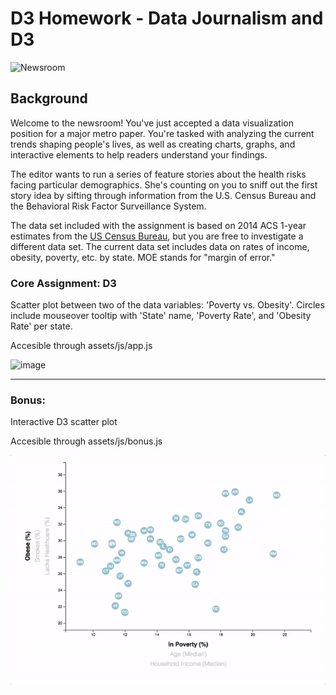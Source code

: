# D3 Homework - Data Journalism and D3

![Newsroom](https://media.giphy.com/media/v2xIous7mnEYg/giphy.gif)

## Background

Welcome to the newsroom! You've just accepted a data visualization position for a major metro paper. You're tasked with analyzing the current trends shaping people's lives, as well as creating charts, graphs, and interactive elements to help readers understand your findings.

The editor wants to run a series of feature stories about the health risks facing particular demographics. She's counting on you to sniff out the first story idea by sifting through information from the U.S. Census Bureau and the Behavioral Risk Factor Surveillance System.

The data set included with the assignment is based on 2014 ACS 1-year estimates from the [US Census Bureau](https://data.census.gov/cedsci/), but you are free to investigate a different data set. The current data set includes data on rates of income, obesity, poverty, etc. by state. MOE stands for "margin of error."


### Core Assignment: D3 

Scatter plot between two of the data variables: 'Poverty vs. Obesity'. Circles include mouseover tooltip with 'State' name, 'Poverty Rate', and 'Obesity Rate' per state. 

Accesible through assets/js/app.js

![image](https://user-images.githubusercontent.com/69134400/118566021-09726980-b728-11eb-9f49-e17bf1295991.png)

- - -

### Bonus:  

Interactive D3 scatter plot

Accesible through assets/js/bonus.js

![7-animated-scatter](Images/7-animated-scatter.gif)


